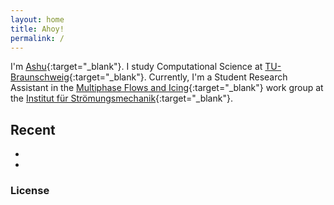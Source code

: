 ```yaml
---
layout: home
title: Ahoy! 
permalink: /
---
```

I'm [Ashu](assets/images/230521-selfie.jpeg){:target="_blank"}. I study Computational Science at [TU-Braunschweig](https://www.tu-braunschweig.de){:target="_blank"}. Currently, I'm a Student Research Assistant in the [Multiphase Flows and Icing](https://www.tu-braunschweig.de/en/ism/research-workgroups/multiphase-flows-and-icing/page/2){:target="_blank"} work group at the [Institut für Strömungsmechanik](https://www.tu-braunschweig.de/ism){:target="_blank"}. 

## Recent 
- 
-

### License